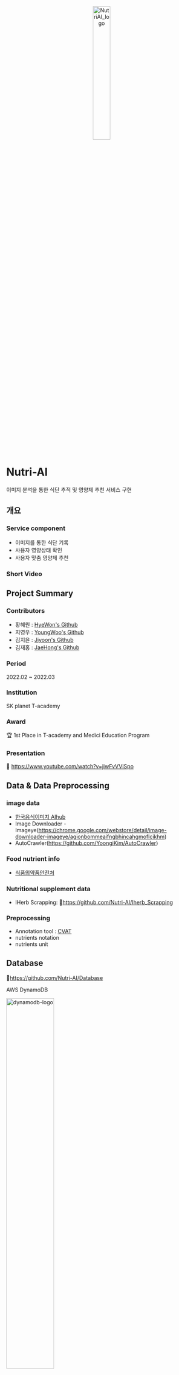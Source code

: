 <div align="center">
  <img width="30%" alt="NutriAI_logo" src="https://user-images.githubusercontent.com/33509018/162863401-8f624292-3c11-4038-8b3a-b15b8803e000.png" title="NutriAI">
</div>

# Nutri-AI
이미지 분석을 통한 식단 추적 및 영양제 추천 서비스 구현


## 개요
### Service component
- 이미지를 통한 식단 기록
- 사용자 영양상태 확인
- 사용자 맞춤 영양제 추천
<!--
![main](https://user-images.githubusercontent.com/100662106/161993806-71dcb943-c3f7-4fbd-9e44-83834fcb6082.PNG)

![summary](https://user-images.githubusercontent.com/100662106/161993701-aa0011a5-78b6-4c17-83ab-4452b1f2f425.PNG)
-->
### Short Video


## Project Summary

### Contributors
* 황혜원 : [HyeWon's Github](https://github.com/hyeniii)
* 지영우 : [YoungWoo's Github](https://github.com/Angwoo-the-Fuego)
* 김지윤 : [Jiyoon's Github](https://github.com/ziyoon)
* 김재홍 : [JaeHong's Github](https://github.com/kymjaehong)
### Period
2022.02 ~ 2022.03
### Institution
SK planet T-academy
### Award
:trophy: 1st Place in T-academy and Medici Education Program
### Presentation
:link: https://www.youtube.com/watch?v=jiwFvVVISpo


## Data & Data Preprocessing

### image data
- [한국음식이미지 AIhub](https://aihub.or.kr/aidata/13594)
- Image Downloader - Imageye(https://chrome.google.com/webstore/detail/image-downloader-imageye/agionbommeaifngbhincahgmoflcikhm)
- AutoCrawler(https://github.com/YoongiKim/AutoCrawler)
### Food nutrient info
- [식품의약품안전처](https://www.foodsafetykorea.go.kr/fcdb/)
### Nutritional supplement data
- IHerb Scrapping: :link:https://github.com/Nutri-AI/Iherb_Scrapping

### Preprocessing
- Annotation tool : [CVAT](https://cvat.org/)
- nutrients notation
- nutrients unit

## Database
:link:https://github.com/Nutri-AI/Database

AWS DynamoDB
<div>
    <img src="https://xpertlab.com/wp-content/uploads/2021/08/edit_dynamodb.png" width="50%" alt="dynamodb-logo">
</div>

### ERD
<div align="center">
  <img width="50%" alt="NutriAI_database_ERD" src="https://user-images.githubusercontent.com/33509018/162860867-4b17044b-33c2-4d68-9ac9-6b5285d5e40e.png">
</div>


## Model
:link:https://github.com/Nutri-AI/yolov3_onnx_inf

### Models used
[Ultralytics: YOLOv3](https://github.com/ultralytics/yolov3)

<!--
[zylo117: Yet-Another-EfficientDet-Pytorch](https://github.com/zylo117/Yet-Another-EfficientDet-Pytorch)
-->


## API
:link:https://github.com/Nutri-AI/api-fastapi

FastAPI

<div>
    <img src="https://fastapi.tiangolo.com/img/logo-margin/logo-teal.png" width="50%" alt="fastapi-logo">
</div>



## APP
:link:https://github.com/Nutri-AI/Application

Flutter

<div>
    <img src="https://storage.googleapis.com/cms-storage-bucket/c823e53b3a1a7b0d36a9.png" width="50%" alt="flutter-logo">
</div>
